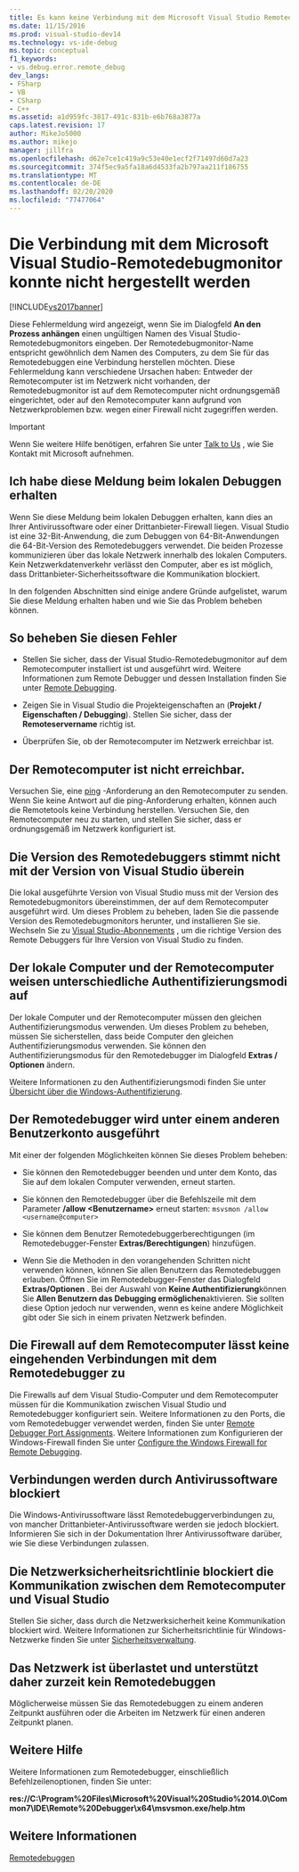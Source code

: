 ```yaml
---
title: Es kann keine Verbindung mit dem Microsoft Visual Studio Remotedebugmonitor hergestellt werden | Microsoft-Dokumentation
ms.date: 11/15/2016
ms.prod: visual-studio-dev14
ms.technology: vs-ide-debug
ms.topic: conceptual
f1_keywords:
- vs.debug.error.remote_debug
dev_langs:
- FSharp
- VB
- CSharp
- C++
ms.assetid: a1d959fc-3817-491c-831b-e6b768a3877a
caps.latest.revision: 17
author: MikeJo5000
ms.author: mikejo
manager: jillfra
ms.openlocfilehash: d62e7ce1c419a9c53e40e1ecf2f71497d60d7a23
ms.sourcegitcommit: 374f5ec9a5fa18a6d4533fa2b797aa211f186755
ms.translationtype: MT
ms.contentlocale: de-DE
ms.lasthandoff: 02/20/2020
ms.locfileid: "77477064"
---
```

# <a name="unable-to-connect-to-the-microsoft-visual-studio-remote-debugging-monitor"></a>Die Verbindung mit dem Microsoft Visual Studio-Remotedebugmonitor konnte nicht hergestellt werden
[!INCLUDE[vs2017banner](../includes/vs2017banner.md)]

Diese Fehlermeldung wird angezeigt, wenn Sie im Dialogfeld **An den Prozess anhängen** einen ungültigen Namen des Visual Studio-Remotedebugmonitors eingeben. Der Remotedebugmonitor-Name entspricht gewöhnlich dem Namen des Computers, zu dem Sie für das Remotedebuggen eine Verbindung herstellen möchten. Diese Fehlermeldung kann verschiedene Ursachen haben: Entweder der Remotecomputer ist im Netzwerk nicht vorhanden, der Remotedebugmonitor ist auf dem Remotecomputer nicht ordnungsgemäß eingerichtet, oder auf den Remotecomputer kann aufgrund von Netzwerkproblemen bzw. wegen einer Firewall nicht zugegriffen werden.  
  
> [!IMPORTANT]
> Wenn Sie weitere Hilfe benötigen, erfahren Sie unter [Talk to Us](../ide/talk-to-us.md) , wie Sie Kontakt mit Microsoft aufnehmen.  
  
## <a name="i-got-this-message-while-i-was-debugging-locally"></a>Ich habe diese Meldung beim lokalen Debuggen erhalten  
 Wenn Sie diese Meldung beim lokalen Debuggen erhalten, kann dies an Ihrer Antivirussoftware oder einer Drittanbieter-Firewall liegen. Visual Studio ist eine 32-Bit-Anwendung, die zum Debuggen von 64-Bit-Anwendungen die 64-Bit-Version des Remotedebuggers verwendet. Die beiden Prozesse kommunizieren über das lokale Netzwerk innerhalb des lokalen Computers. Kein Netzwerkdatenverkehr verlässt den Computer, aber es ist möglich, dass Drittanbieter-Sicherheitssoftware die Kommunikation blockiert.  
  
 In den folgenden Abschnitten sind einige andere Gründe aufgelistet, warum Sie diese Meldung erhalten haben und wie Sie das Problem beheben können.  
  
## <a name="to-correct-this-error"></a>So beheben Sie diesen Fehler  
  
- Stellen Sie sicher, dass der Visual Studio-Remotedebugmonitor auf dem Remotecomputer installiert ist und ausgeführt wird. Weitere Informationen zum Remote Debugger und dessen Installation finden Sie unter [Remote Debugging](../debugger/remote-debugging.md).  
  
- Zeigen Sie in Visual Studio die Projekteigenschaften an (**Projekt / Eigenschaften / Debugging**). Stellen Sie sicher, dass der **Remoteservername** richtig ist.  
  
- Überprüfen Sie, ob der Remotecomputer im Netzwerk erreichbar ist.  
  
## <a name="the-remote-machine-is-not-reachable"></a>Der Remotecomputer ist nicht erreichbar.  
 Versuchen Sie, eine [ping](https://technet.microsoft.com/library/ee624059\(v=ws.10\).aspx) -Anforderung an den Remotecomputer zu senden. Wenn Sie keine Antwort auf die ping-Anforderung erhalten, können auch die Remotetools keine Verbindung herstellen. Versuchen Sie, den Remotecomputer neu zu starten, und stellen Sie sicher, dass er ordnungsgemäß im Netzwerk konfiguriert ist.  
  
## <a name="the-version-of-the-remote-debugger-doesnt-match-the-version-of-visual-studio"></a>Die Version des Remotedebuggers stimmt nicht mit der Version von Visual Studio überein  
 Die lokal ausgeführte Version von Visual Studio muss mit der Version des Remotedebugmonitors übereinstimmen, der auf dem Remotecomputer ausgeführt wird. Um dieses Problem zu beheben, laden Sie die passende Version des Remotedebugmonitors herunter, und installieren Sie sie. Wechseln Sie zu [Visual Studio-Abonnements](https://my.visualstudio.com/Downloads?q=remote%20tools%20visual%20studio%202015) , um die richtige Version des Remote Debuggers für Ihre Version von Visual Studio zu finden.

## <a name="the-local-and-remote-machines-have-different-authentication-modes"></a>Der lokale Computer und der Remotecomputer weisen unterschiedliche Authentifizierungsmodi auf  

 Der lokale Computer und der Remotecomputer müssen den gleichen Authentifizierungsmodus verwenden. Um dieses Problem zu beheben, müssen Sie sicherstellen, dass beide Computer den gleichen Authentifizierungsmodus verwenden. Sie können den Authentifizierungsmodus für den Remotedebugger im Dialogfeld **Extras / Optionen** ändern.  
  
 Weitere Informationen zu den Authentifizierungsmodi finden Sie unter [Übersicht über die Windows-Authentifizierung](https://technet.microsoft.com/library/hh831472.aspx).  
  
## <a name="the-remote-debugger-is-running-under-a-different-user-account"></a>Der Remotedebugger wird unter einem anderen Benutzerkonto ausgeführt  
 Mit einer der folgenden Möglichkeiten können Sie dieses Problem beheben:  
  
- Sie können den Remotedebugger beenden und unter dem Konto, das Sie auf dem lokalen Computer verwenden, erneut starten.  
  
- Sie können den Remotedebugger über die Befehlszeile mit dem Parameter **/allow \<Benutzername>** erneut starten: `msvsmon /allow <username@computer>`  
  
- Sie können dem Benutzer Remotedebuggerberechtigungen (im Remotedebugger-Fenster **Extras/Berechtigungen**) hinzufügen.  
  
- Wenn Sie die Methoden in den vorangehenden Schritten nicht verwenden können, können Sie allen Benutzern das Remotedebuggen erlauben. Öffnen Sie im Remotedebugger-Fenster das Dialogfeld **Extras/Optionen** . Bei der Auswahl von   **Keine Authentifizierung**können Sie **Allen Benutzern das Debugging ermöglichen**aktivieren. Sie sollten diese Option jedoch nur verwenden, wenn es keine andere Möglichkeit gibt oder Sie sich in einem privaten Netzwerk befinden.  
  
## <a name="the-firewall-on-the-remote-machine-doesnt-allow-incoming-connections-to-the-remote-debugger"></a>Die Firewall auf dem Remotecomputer lässt keine eingehenden Verbindungen mit dem Remotedebugger zu  
 Die Firewalls auf dem Visual Studio-Computer und dem Remotecomputer müssen für die Kommunikation zwischen Visual Studio und Remotedebugger konfiguriert sein. Weitere Informationen zu den Ports, die vom Remotedebugger verwendet werden, finden Sie unter [Remote Debugger Port Assignments](../debugger/remote-debugger-port-assignments.md). Weitere Informationen zum Konfigurieren der Windows-Firewall finden Sie unter [Configure the Windows Firewall for Remote Debugging](../debugger/configure-the-windows-firewall-for-remote-debugging.md).  
  
## <a name="anti-virus-software-is-blocking-the-connections"></a>Verbindungen werden durch Antivirussoftware blockiert  
 Die Windows-Antivirussoftware lässt Remotedebuggerverbindungen zu, von mancher Drittanbieter-Antivirussoftware werden sie jedoch blockiert. Informieren Sie sich in der Dokumentation Ihrer Antivirussoftware darüber, wie Sie diese Verbindungen zulassen.  
  
## <a name="network-security-policy-is-blocking-communication-between-the-remote-machine-and-visual-studio"></a>Die Netzwerksicherheitsrichtlinie blockiert die Kommunikation zwischen dem Remotecomputer und Visual Studio  
 Stellen Sie sicher, dass durch die Netzwerksicherheit keine Kommunikation blockiert wird. Weitere Informationen zur Sicherheitsrichtlinie für Windows-Netzwerke finden Sie unter [Sicherheitsverwaltung](https://msdn.microsoft.com/library/windows/desktop/ms721855\(v=vs.85\).aspx).  
  
## <a name="the-network-is-too-busy-to-support-remote-debugging"></a>Das Netzwerk ist überlastet und unterstützt daher zurzeit kein Remotedebuggen  
 Möglicherweise müssen Sie das Remotedebuggen zu einem anderen Zeitpunkt ausführen oder die Arbeiten im Netzwerk für einen anderen Zeitpunkt planen.  
  
## <a name="more-help"></a>Weitere Hilfe  
 Weitere Informationen zum Remotedebugger, einschließlich Befehlzeilenoptionen, finden Sie unter:  
  
 **res://C:\Program%20Files\Microsoft%20Visual%20Studio%2014.0\Common7\IDE\Remote%20Debugger\x64\msvsmon.exe/help.htm**  
  
## <a name="see-also"></a>Weitere Informationen  
 [Remotedebuggen](../debugger/remote-debugging.md)
